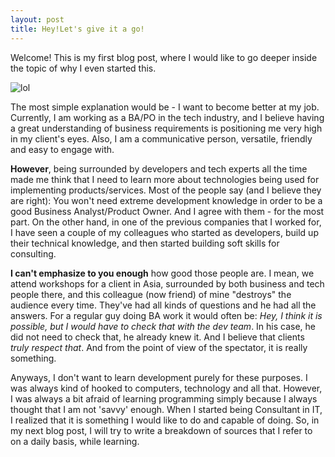 ```yaml
---
layout: post
title: Hey!Let's give it a go!
---
```


Welcome! 
This is my first blog post, where I would like to go deeper inside the topic of why I even started this.
<!--more-->

![lol](https://neatoshit.files.wordpress.com/2012/07/doghairdresser.jpg)

The most simple explanation would be - I want to become better at my job. Currently, I am working as a BA/PO in the tech industry, and I believe having a great understanding of business requirements is positioning me very high in my client's eyes. Also, I am a communicative person, versatile, friendly and easy to engage with. 

**However**, being surrounded by developers and tech experts all the time made me think that I need to learn more about technologies being used for implementing products/services.
Most of the people say (and I believe they are right): You won't need extreme development knowledge in order to be a good Business Analyst/Product Owner. And I agree with them - for the most part. 
On the other hand, in one of the previous companies that I worked for, I have seen a couple of my colleagues who started as developers, build up their technical knowledge, and then started building soft skills for consulting. 

**I can't emphasize to you enough** how good those people are. I mean, we attend workshops for a client in Asia, surrounded by both business and tech people there, and this colleague (now friend) of mine "destroys" the audience every time. They've had all kinds of questions and he had all the answers. For a regular guy doing BA work it would often be: *Hey, I think it is possible, but I would have to check that with the dev team*. In his case, he did not need to check that, he already knew it. And I believe that clients *truly respect that*. And from the point of view of the spectator, it is really something.

Anyways, I don't want to learn development purely for these purposes. I was always kind of hooked to computers, technology and all that. However, I was always a bit afraid of learning programming simply because I always thought that I am not 'savvy' enough. When I started being Consultant in IT, I realized that it is something I would like to do and capable of doing. So, in my next blog post, I will try to write a breakdown of sources that I refer to on a daily basis, while learning. 
